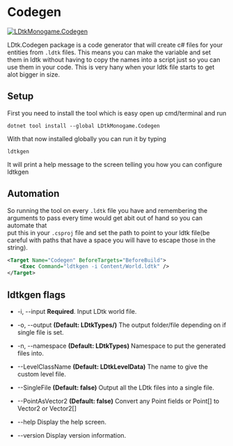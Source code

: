 # Codegen

[![LDtkMonogame.Codegen](https://buildstats.info/nuget/LDtkMonogame.Codegen) ](https://www.nuget.org/packages/LDtkMonogame.Codegen/)

LDtk.Codegen package is a code generator that will create c# files for your entities from `.ldtk` files.
This means you can make the variable and set them in ldtk without having to copy the names into a script just so you can use them in your code.
This is very hany when your ldtk file starts to get alot bigger in size.

## Setup

First you need to install the tool which is easy open up cmd/terminal and run

```shell
dotnet tool install --global LDtkMonogame.Codegen
```

With that now installed globally you can run it by typing 

```shell
ldtkgen
```

It will print a help message to the screen telling you how you can configure ldtkgen

## Automation

So running the tool on every `.ldtk` file you have and remembering the arguments to pass every time would get abit out of hand so you can automate that  
put this in your `.csproj` file and set the path to point to your ldtk file(be careful with paths that have a space you will have to escape those in the string).

```xml
<Target Name="Codegen" BeforeTargets="BeforeBuild">
    <Exec Command="ldtkgen -i Content/World.ldtk" />
</Target>
```

## ldtkgen flags

- -i, --input         **Required**. Input LDtk world file.
  
- -o, --output        **(Default: LDtkTypes/)** The output folder/file depending on if single file is set.
  
- -n, --namespace     **(Default: LDtkTypes)** Namespace to put the generated files into.
  
- --LevelClassName    **(Default: LDtkLevelData)** The name to give the custom level file.
  
- --SingleFile        **(Default: false)** Output all the LDtk files into a single file.
  
- --PointAsVector2    **(Default: false)** Convert any Point fields or Point[] to Vector2 or Vector2[]
  
- --help              Display the help screen.
  
- --version           Display version information.

